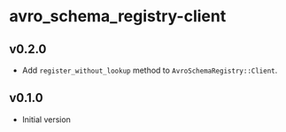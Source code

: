 # avro_schema_registry-client

## v0.2.0
- Add `register_without_lookup` method to `AvroSchemaRegistry::Client`.

## v0.1.0
- Initial version
